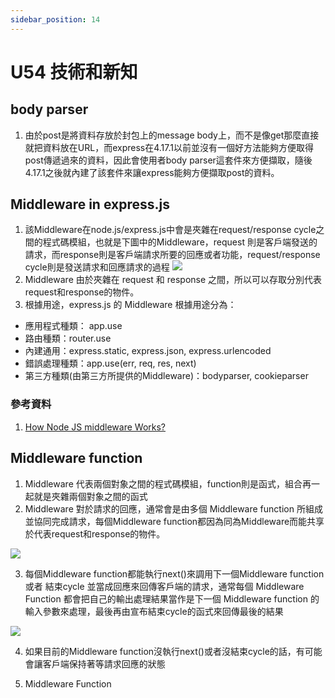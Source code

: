 ```yaml
---
sidebar_position: 14
---
```



# U54 技術和新知



## body parser
1. 由於post是將資料存放於封包上的message body上，而不是像get那麼直接就把資料放在URL，而express在4.17.1以前並沒有一個好方法能夠方便取得post傳遞過來的資料，因此會使用者body parser這套件來方便擷取，隨後4.17.1之後就內建了該套件來讓express能夠方便擷取post的資料。



## Middleware in express.js
1. 該Middleware在node.js/express.js中會是夾雜在request/response cycle之間的程式碼模組，也就是下圖中的Middleware，request 則是客戶端發送的請求，而response則是客戶端請求所要的回應或者功能，request/response cycle則是發送請求和回應請求的過程
![](https://res.cloudinary.com/dqfxgtyoi/image/upload/v1636120588/blog/middleware/req_res_middleware_ml8hxi.png)
2. Middleware 由於夾雜在 request 和 response 之間，所以可以存取分別代表request和response的物件。
3. 根據用途，express.js 的 Middleware 根據用途分為：
 - 應用程式種類： app.use
 - 路由種類：router.use
 - 內建通用：express.static, express.json, express.urlencoded
 - 錯誤處理種類：app.use(err, req, res, next)
 - 第三方種類(由第三方所提供的Middleware)：bodyparser, cookieparser





### 參考資料
1. [How Node JS middleware Works?](https://selvaganesh93.medium.com/how-node-js-middleware-works-d8e02a936113)

## Middleware function
1. Middleware 代表兩個對象之間的程式碼模組，function則是函式，組合再一起就是夾雜兩個對象之間的函式
2. Middleware 對於請求的回應，通常會是由多個 Middleware function 所組成並協同完成請求，每個Middleware function都因為同為Middleware而能共享於代表request和response的物件。

![](https://res.cloudinary.com/dqfxgtyoi/image/upload/v1636123665/blog/middleware/multipleMiddlewareFunction_eyk4ub.png)

3. 每個Middleware function都能執行next()來調用下一個Middleware function 或者 結束cycle 並當成回應來回傳客戶端的請求，通常每個 Middleware Function 都會把自己的輸出處理結果當作是下一個 Middleware function 的輸入參數來處理，最後再由宣布結束cycle的函式來回傳最後的結果

![](https://res.cloudinary.com/dqfxgtyoi/image/upload/v1636124064/blog/middleware/twoCasesMiddlewareFunctions_okwbxj.png)

4. 如果目前的Middleware function沒執行next()或者沒結束cycle的話，有可能會讓客戶端保持著等請求回應的狀態

5. Middleware Function 